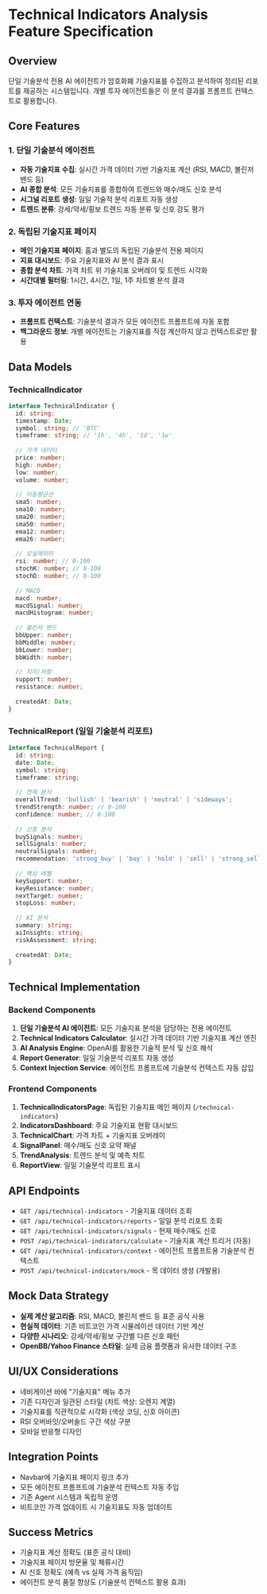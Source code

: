 # Technical Indicators Analysis Feature Specification

## Overview
단일 기술분석 전용 AI 에이전트가 암호화폐 기술지표를 수집하고 분석하여 정리된 리포트를 제공하는 시스템입니다. 개별 투자 에이전트들은 이 분석 결과를 프롬프트 컨텍스트로 활용합니다.

## Core Features

### 1. 단일 기술분석 에이전트
- **자동 기술지표 수집**: 실시간 가격 데이터 기반 기술지표 계산 (RSI, MACD, 볼린저 밴드 등)
- **AI 종합 분석**: 모든 기술지표를 종합하여 트렌드와 매수/매도 신호 분석
- **시그널 리포트 생성**: 일일 기술적 분석 리포트 자동 생성
- **트렌드 분류**: 강세/약세/횡보 트렌드 자동 분류 및 신호 강도 평가

### 2. 독립된 기술지표 페이지
- **메인 기술지표 페이지**: 홈과 별도의 독립된 기술분석 전용 페이지
- **지표 대시보드**: 주요 기술지표와 AI 분석 결과 표시
- **종합 분석 차트**: 가격 차트 위 기술지표 오버레이 및 트렌드 시각화
- **시간대별 필터링**: 1시간, 4시간, 1일, 1주 차트별 분석 결과

### 3. 투자 에이전트 연동
- **프롬프트 컨텍스트**: 기술분석 결과가 모든 에이전트 프롬프트에 자동 포함
- **백그라운드 정보**: 개별 에이전트는 기술지표를 직접 계산하지 않고 컨텍스트로만 활용

## Data Models

### TechnicalIndicator
```typescript
interface TechnicalIndicator {
  id: string;
  timestamp: Date;
  symbol: string; // 'BTC'
  timeframe: string; // '1h', '4h', '1d', '1w'
  
  // 가격 데이터
  price: number;
  high: number;
  low: number;
  volume: number;
  
  // 이동평균선
  sma5: number;
  sma10: number;
  sma20: number;
  sma50: number;
  ema12: number;
  ema26: number;
  
  // 오실레이터
  rsi: number; // 0-100
  stochK: number; // 0-100
  stochD: number; // 0-100
  
  // MACD
  macd: number;
  macdSignal: number;
  macdHistogram: number;
  
  // 볼린저 밴드
  bbUpper: number;
  bbMiddle: number;
  bbLower: number;
  bbWidth: number;
  
  // 지지/저항
  support: number;
  resistance: number;
  
  createdAt: Date;
}
```

### TechnicalReport (일일 기술분석 리포트)
```typescript
interface TechnicalReport {
  id: string;
  date: Date;
  symbol: string;
  timeframe: string;
  
  // 전체 분석
  overallTrend: 'bullish' | 'bearish' | 'neutral' | 'sideways';
  trendStrength: number; // 0-100
  confidence: number; // 0-100
  
  // 신호 분석
  buySignals: number;
  sellSignals: number;
  neutralSignals: number;
  recommendation: 'strong_buy' | 'buy' | 'hold' | 'sell' | 'strong_sell';
  
  // 핵심 레벨
  keySupport: number;
  keyResistance: number;
  nextTarget: number;
  stopLoss: number;
  
  // AI 분석
  summary: string;
  aiInsights: string;
  riskAssessment: string;
  
  createdAt: Date;
}
```

## Technical Implementation

### Backend Components
1. **단일 기술분석 AI 에이전트**: 모든 기술지표 분석을 담당하는 전용 에이전트
2. **Technical Indicators Calculator**: 실시간 가격 데이터 기반 기술지표 계산 엔진
3. **AI Analysis Engine**: OpenAI를 활용한 기술적 분석 및 신호 해석
4. **Report Generator**: 일일 기술분석 리포트 자동 생성
5. **Context Injection Service**: 에이전트 프롬프트에 기술분석 컨텍스트 자동 삽입

### Frontend Components
1. **TechnicalIndicatorsPage**: 독립된 기술지표 메인 페이지 (`/technical-indicators`)
2. **IndicatorsDashboard**: 주요 기술지표 현황 대시보드
3. **TechnicalChart**: 가격 차트 + 기술지표 오버레이
4. **SignalPanel**: 매수/매도 신호 요약 패널
5. **TrendAnalysis**: 트렌드 분석 및 예측 차트
6. **ReportView**: 일일 기술분석 리포트 표시

## API Endpoints
- `GET /api/technical-indicators` - 기술지표 데이터 조회
- `GET /api/technical-indicators/reports` - 일일 분석 리포트 조회
- `GET /api/technical-indicators/signals` - 현재 매수/매도 신호
- `POST /api/technical-indicators/calculate` - 기술지표 계산 트리거 (자동)
- `GET /api/technical-indicators/context` - 에이전트 프롬프트용 기술분석 컨텍스트
- `POST /api/technical-indicators/mock` - 목 데이터 생성 (개발용)

## Mock Data Strategy
- **실제 계산 알고리즘**: RSI, MACD, 볼린저 밴드 등 표준 공식 사용
- **현실적 데이터**: 기존 비트코인 가격 시뮬레이션 데이터 기반 계산
- **다양한 시나리오**: 강세/약세/횡보 구간별 다른 신호 패턴
- **OpenBB/Yahoo Finance 스타일**: 실제 금융 플랫폼과 유사한 데이터 구조

## UI/UX Considerations
- 네비게이션 바에 "기술지표" 메뉴 추가
- 기존 디자인과 일관된 스타일 (차트 색상: 오렌지 계열)
- 기술지표를 직관적으로 시각화 (색상 코딩, 신호 아이콘)
- RSI 오버바잇/오버솔드 구간 색상 구분
- 모바일 반응형 디자인

## Integration Points
- Navbar에 기술지표 페이지 링크 추가
- 모든 에이전트 프롬프트에 기술분석 컨텍스트 자동 주입
- 기존 Agent 시스템과 독립적 운영
- 비트코인 가격 업데이트 시 기술지표도 자동 업데이트

## Success Metrics
- 기술지표 계산 정확도 (표준 공식 대비)
- 기술지표 페이지 방문율 및 체류시간
- AI 신호 정확도 (예측 vs 실제 가격 움직임)
- 에이전트 분석 품질 향상도 (기술분석 컨텍스트 활용 효과)